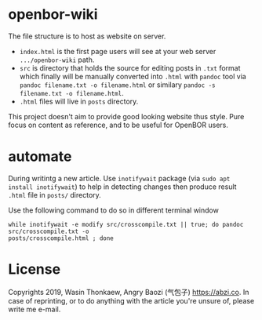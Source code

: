 # openbor-wiki
The file structure is to host as website on server.

* `index.html` is the first page users will see at your web server `.../openbor-wiki` path.
* `src` is directory that holds the source for editing posts in `.txt` format which finally will be manually converted into `.html` with `pandoc` tool via `pandoc filename.txt -o filename.html` or similary `pandoc -s filename.txt -o filename.html`.
* `.html` files will live in `posts` directory.

This project doesn't aim to provide good looking website thus style. Pure focus on content as reference, and to be useful for OpenBOR users.

# automate

During writintg a new article. Use `inotifywait` package (via `sudo apt install inotifywait`) to help
in detecting changes then produce result `.html` file in `posts/` directory.

Use the following command to do so in different terminal window

```
while inotifywait -e modify src/crosscompile.txt || true; do pandoc src/crosscompile.txt -o 
posts/crosscompile.html ; done
```

# License
Copyrights 2019, Wasin Thonkaew, Angry Baozi (气包子) https://abzi.co.
In case of reprinting, or to do anything with the article you're unsure of, please write me e-mail.
